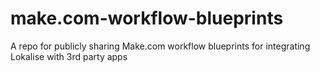 # make.com-workflow-blueprints
A repo for publicly sharing Make.com workflow blueprints for integrating Lokalise with 3rd party apps
